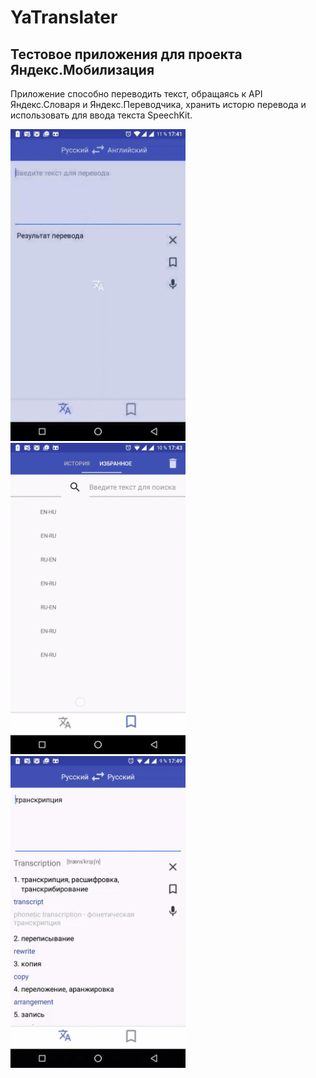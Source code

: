 # YaTranslater
## Тестовое приложения для проекта Яндекс.Мобилизация
Приложение способно переводить текст, обращаясь к API Яндекс.Словаря и Яндекс.Переводчика, хранить исторю перевода и использовать для ввода текста SpeechKit. 

<img src="./demo1.gif" width="280"> <img src="./demo2.gif" width="280"> <img src="./demo3.gif" width="280">

